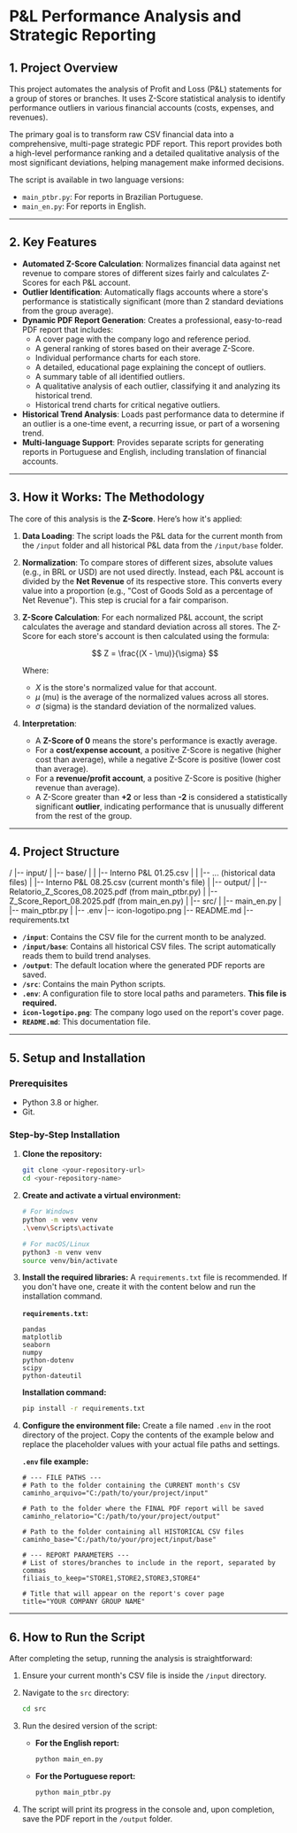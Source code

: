 # P&L Performance Analysis and Strategic Reporting

## 1. Project Overview

This project automates the analysis of Profit and Loss (P&L) statements for a group of stores or branches. It uses Z-Score statistical analysis to identify performance outliers in various financial accounts (costs, expenses, and revenues).

The primary goal is to transform raw CSV financial data into a comprehensive, multi-page strategic PDF report. This report provides both a high-level performance ranking and a detailed qualitative analysis of the most significant deviations, helping management make informed decisions.

The script is available in two language versions:
* `main_ptbr.py`: For reports in Brazilian Portuguese.
* `main_en.py`: For reports in English.

---

## 2. Key Features

* **Automated Z-Score Calculation**: Normalizes financial data against net revenue to compare stores of different sizes fairly and calculates Z-Scores for each P&L account.
* **Outlier Identification**: Automatically flags accounts where a store's performance is statistically significant (more than 2 standard deviations from the group average).
* **Dynamic PDF Report Generation**: Creates a professional, easy-to-read PDF report that includes:
    * A cover page with the company logo and reference period.
    * A general ranking of stores based on their average Z-Score.
    * Individual performance charts for each store.
    * A detailed, educational page explaining the concept of outliers.
    * A summary table of all identified outliers.
    * A qualitative analysis of each outlier, classifying it and analyzing its historical trend.
    * Historical trend charts for critical negative outliers.
* **Historical Trend Analysis**: Loads past performance data to determine if an outlier is a one-time event, a recurring issue, or part of a worsening trend.
* **Multi-language Support**: Provides separate scripts for generating reports in Portuguese and English, including translation of financial accounts.

---

## 3. How it Works: The Methodology

The core of this analysis is the **Z-Score**. Here’s how it's applied:

1.  **Data Loading**: The script loads the P&L data for the current month from the `/input` folder and all historical P&L data from the `/input/base` folder.
2.  **Normalization**: To compare stores of different sizes, absolute values (e.g., in BRL or USD) are not used directly. Instead, each P&L account is divided by the **Net Revenue** of its respective store. This converts every value into a proportion (e.g., "Cost of Goods Sold as a percentage of Net Revenue"). This step is crucial for a fair comparison.
3.  **Z-Score Calculation**: For each normalized P&L account, the script calculates the average and standard deviation across all stores. The Z-Score for each store's account is then calculated using the formula:

    $$ Z = \frac{(X - \mu)}{\sigma} $$

    Where:
    - $X$ is the store's normalized value for that account.
    - $\mu$ (mu) is the average of the normalized values across all stores.
    - $\sigma$ (sigma) is the standard deviation of the normalized values.

4.  **Interpretation**:
    * A **Z-Score of 0** means the store's performance is exactly average.
    * For a **cost/expense account**, a positive Z-Score is negative (higher cost than average), while a negative Z-Score is positive (lower cost than average).
    * For a **revenue/profit account**, a positive Z-Score is positive (higher revenue than average).
    * A Z-Score greater than **+2** or less than **-2** is considered a statistically significant **outlier**, indicating performance that is unusually different from the rest of the group.

---

## 4. Project Structure

/
|-- input/
|   |-- base/
|   |   |-- Interno P&L 01.25.csv
|   |   |-- ... (historical data files)
|   |-- Interno P&L 08.25.csv (current month's file)
|
|-- output/
|   |-- Relatorio_Z_Scores_08.2025.pdf (from main_ptbr.py)
|   |-- Z_Score_Report_08.2025.pdf (from main_en.py)
|
|-- src/
|   |-- main_en.py
|   |-- main_ptbr.py
|
|-- .env
|-- icon-logotipo.png
|-- README.md
|-- requirements.txt


* **`/input`**: Contains the CSV file for the current month to be analyzed.
* **`/input/base`**: Contains all historical CSV files. The script automatically reads them to build trend analyses.
* **`/output`**: The default location where the generated PDF reports are saved.
* **`/src`**: Contains the main Python scripts.
* **`.env`**: A configuration file to store local paths and parameters. **This file is required.**
* **`icon-logotipo.png`**: The company logo used on the report's cover page.
* **`README.md`**: This documentation file.

---

## 5. Setup and Installation

### Prerequisites

* Python 3.8 or higher.
* Git.

### Step-by-Step Installation

1.  **Clone the repository:**
    ```bash
    git clone <your-repository-url>
    cd <your-repository-name>
    ```

2.  **Create and activate a virtual environment:**
    ```bash
    # For Windows
    python -m venv venv
    .\venv\Scripts\activate

    # For macOS/Linux
    python3 -m venv venv
    source venv/bin/activate
    ```

3.  **Install the required libraries:**
    A `requirements.txt` file is recommended. If you don't have one, create it with the content below and run the installation command.

    **`requirements.txt`:**
    ```
    pandas
    matplotlib
    seaborn
    numpy
    python-dotenv
    scipy
    python-dateutil
    ```

    **Installation command:**
    ```bash
    pip install -r requirements.txt
    ```

4.  **Configure the environment file:**
    Create a file named `.env` in the root directory of the project. Copy the contents of the example below and replace the placeholder values with your actual file paths and settings.

    **`.env` file example:**
    ```
    # --- FILE PATHS ---
    # Path to the folder containing the CURRENT month's CSV
    caminho_arquivo="C:/path/to/your/project/input"

    # Path to the folder where the FINAL PDF report will be saved
    caminho_relatorio="C:/path/to/your/project/output"

    # Path to the folder containing all HISTORICAL CSV files
    caminho_base="C:/path/to/your/project/input/base"

    # --- REPORT PARAMETERS ---
    # List of stores/branches to include in the report, separated by commas
    filiais_to_keep="STORE1,STORE2,STORE3,STORE4"

    # Title that will appear on the report's cover page
    title="YOUR COMPANY GROUP NAME"
    ```

---

## 6. How to Run the Script

After completing the setup, running the analysis is straightforward:

1.  Ensure your current month's CSV file is inside the `/input` directory.
2.  Navigate to the `src` directory:
    ```bash
    cd src
    ```
3.  Run the desired version of the script:

    * **For the English report:**
        ```bash
        python main_en.py
        ```
    * **For the Portuguese report:**
        ```bash
        python main_ptbr.py
        ```

4.  The script will print its progress in the console and, upon completion, save the PDF report in the `/output` folder.
